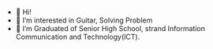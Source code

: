 - 👋 Hi!
- 👀 I’m interested in Guitar, Solving Problem
- 🌱 I’m Graduated of Senior High School, strand Information Communication and Technology(ICT).

<!---
zyrusinso/zyrusinso is a ✨ special ✨ repository because its `README.md` (this file) appears on your GitHub profile.
You can click the Preview link to take a look at your changes.
--->
